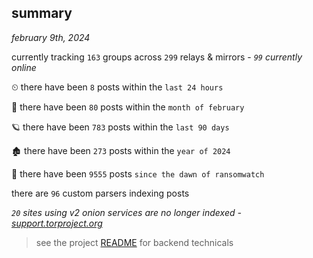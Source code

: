 
## summary
_february 9th, 2024_

currently tracking `163` groups across `299` relays & mirrors - _`99` currently online_

⏲ there have been `8` posts within the `last 24 hours`

🦈 there have been `80` posts within the `month of february`

🪐 there have been `783` posts within the `last 90 days`

🏚 there have been `273` posts within the `year of 2024`

🦕 there have been `9555` posts `since the dawn of ransomwatch`

there are `96` custom parsers indexing posts

_`20` sites using v2 onion services are no longer indexed - [support.torproject.org](https://support.torproject.org/onionservices/v2-deprecation/)_

> see the project [README](https://github.com/joshhighet/ransomwatch#ransomwatch--) for backend technicals

